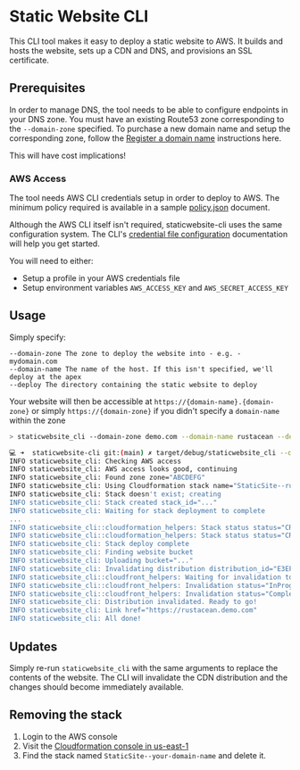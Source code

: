 # Static Website CLI

This CLI tool makes it easy to deploy a static website to AWS. It builds and hosts the website, sets up a CDN and DNS,
and provisions an SSL certificate.

## Prerequisites

In order to manage DNS, the tool needs to be able to configure endpoints in your DNS zone. You must have an existing
Route53 zone corresponding to the `--domain-zone` specified. To purchase a new domain name and setup the corresponding
zone, follow the [Register a domain name](https://aws.amazon.com/getting-started/hands-on/get-a-domain/) instructions here.

This will have cost implications!

### AWS Access
The tool needs AWS CLI credentials setup in order to deploy to AWS. The minimum policy required is available in a
sample [policy.json](policy.json) document. 

Although the AWS CLI itself isn't required, staticwebsite-cli uses the same configuration system. The CLI's 
[credential file configuration](https://docs.aws.amazon.com/cli/latest/userguide/cli-configure-files.html)
documentation will help you get started.

You will need to either:

* Setup a profile in your AWS credentials file
* Setup environment variables `AWS_ACCESS_KEY` and `AWS_SECRET_ACCESS_KEY` 

## Usage
Simply specify:
```
--domain-zone The zone to deploy the website into - e.g. - mydomain.com
--domain-name The name of the host. If this isn't specified, we'll deploy at the apex
--deploy The directory containing the static website to deploy
```
Your website will then be accessible at `https://{domain-name}.{domain-zone}` or simply `https://{domain-zone}` if you 
didn't specify a `domain-name` within the zone

```bash
> staticwebsite_cli --domain-zone demo.com --domain-name rustacean --deploy sample

💻 ➜  staticwebsite-cli git:(main) ✗ target/debug/staticwebsite_cli --domain-zone demo.com --domain-name rustacean --deploy test
INFO staticwebsite_cli: Checking AWS access
INFO staticwebsite_cli: AWS access looks good, continuing
INFO staticwebsite_cli: Found zone zone="ABCDEFG"
INFO staticwebsite_cli: Using Cloudformation stack name="StaticSite--rustacean-demo-com"
INFO staticwebsite_cli: Stack doesn't exist; creating
INFO staticwebsite_cli: Stack created stack_id="..."
INFO staticwebsite_cli: Waiting for stack deployment to complete
...
INFO staticwebsite_cli::cloudformation_helpers: Stack status status="CREATE_IN_PROGRESS"
INFO staticwebsite_cli::cloudformation_helpers: Stack status status="CREATE_COMPLETE"
INFO staticwebsite_cli: Stack deploy complete
INFO staticwebsite_cli: Finding website bucket
INFO staticwebsite_cli: Uploading bucket="..."
INFO staticwebsite_cli: Invalidating distribution distribution_id="E3EF9EZ9CV2KGJ"
INFO staticwebsite_cli::cloudfront_helpers: Waiting for invalidation to complete
INFO staticwebsite_cli::cloudfront_helpers: Invalidation status="InProgress"
INFO staticwebsite_cli::cloudfront_helpers: Invalidation status="Completed"
INFO staticwebsite_cli: Distribution invalidated. Ready to go!
INFO staticwebsite_cli: Link href="https://rustacean.demo.com"
INFO staticwebsite_cli: All done!
```

## Updates
Simply re-run `staticwebsite_cli` with the same arguments to replace the contents of the website. The CLI will invalidate
the CDN distribution and the changes should become immediately available.

## Removing the stack

1. Login to the AWS console
1. Visit the [Cloudformation console in us-east-1](https://us-east-1.console.aws.amazon.com/cloudformation/home?region=us-east-1#/stacks)
1. Find the stack named `StaticSite--your-domain-name` and delete it.